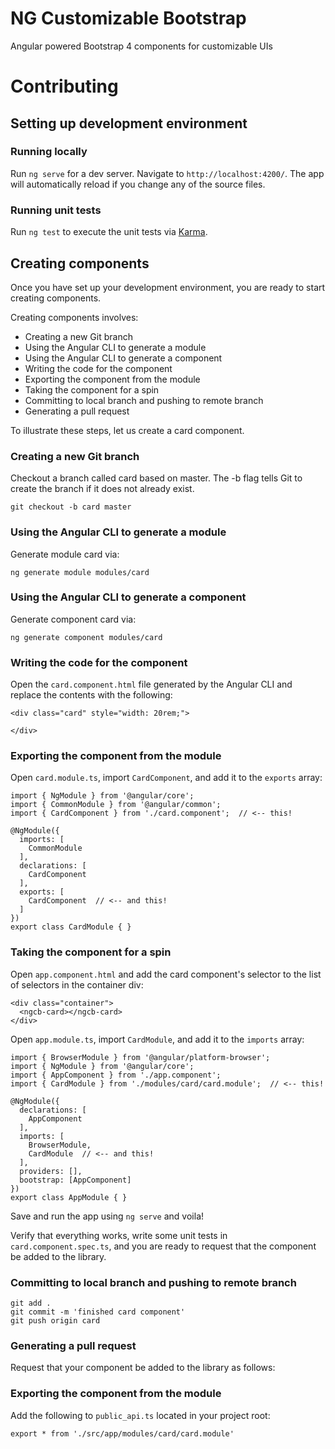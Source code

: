 # NG Customizable Bootstrap

Angular powered Bootstrap 4 components for customizable UIs

# Contributing

## Setting up development environment

### Running locally

Run `ng serve` for a dev server. Navigate to `http://localhost:4200/`. The app will automatically reload if you change any of the source files.

### Running unit tests

Run `ng test` to execute the unit tests via [Karma](https://karma-runner.github.io).

## Creating components

Once you have set up your development environment, you are ready to start creating components.

Creating components involves: 
* Creating a new Git branch
* Using the Angular CLI to generate a module
* Using the Angular CLI to generate a component
* Writing the code for the component
* Exporting the component from the module
* Taking the component for a spin
* Committing to local branch and pushing to remote branch
* Generating a pull request

To illustrate these steps, let us create a card component.

### Creating a new Git branch

Checkout a branch called card based on master. The -b flag tells Git to create the branch if it does not already exist.

`git checkout -b card master`

### Using the Angular CLI to generate a module

Generate module card via:

`ng generate module modules/card`

### Using the Angular CLI to generate a component

Generate component card via:

`ng generate component modules/card`

### Writing the code for the component

Open the `card.component.html` file generated by the Angular CLI and replace the contents with the following:

```
<div class="card" style="width: 20rem;">

</div>
```

### Exporting the component from the module

Open `card.module.ts`, import `CardComponent`, and add it to the `exports` array:

```
import { NgModule } from '@angular/core';
import { CommonModule } from '@angular/common';
import { CardComponent } from './card.component';  // <-- this!

@NgModule({
  imports: [
    CommonModule
  ],
  declarations: [
    CardComponent
  ],
  exports: [
    CardComponent  // <-- and this!
  ]
})
export class CardModule { }
```

### Taking the component for a spin

Open `app.component.html` and add the card component's selector to the list of selectors in the container div:

```
<div class="container">
  <ngcb-card></ngcb-card>
</div>
``` 

Open `app.module.ts`, import `CardModule`, and add it to the `imports` array:

```
import { BrowserModule } from '@angular/platform-browser';
import { NgModule } from '@angular/core';
import { AppComponent } from './app.component';
import { CardModule } from './modules/card/card.module';  // <-- this!

@NgModule({
  declarations: [
    AppComponent
  ],
  imports: [
    BrowserModule,
    CardModule  // <-- and this!
  ],
  providers: [],
  bootstrap: [AppComponent]
})
export class AppModule { }
```

Save and run the app using `ng serve` and voila!

Verify that everything works, write some unit tests in `card.component.spec.ts`, and you are ready to request that the component be added to the library.  

### Committing to local branch and pushing to remote branch

```
git add .
git commit -m 'finished card component'
git push origin card
```

### Generating a pull request

Request that your component be added to the library as follows:



### Exporting the component from the module

Add the following to `public_api.ts` located in your project root:

`export * from './src/app/modules/card/card.module'`


